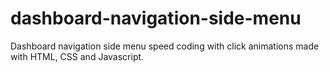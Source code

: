 # dashboard-navigation-side-menu
Dashboard navigation side menu speed coding with click animations made with HTML, CSS and Javascript.
